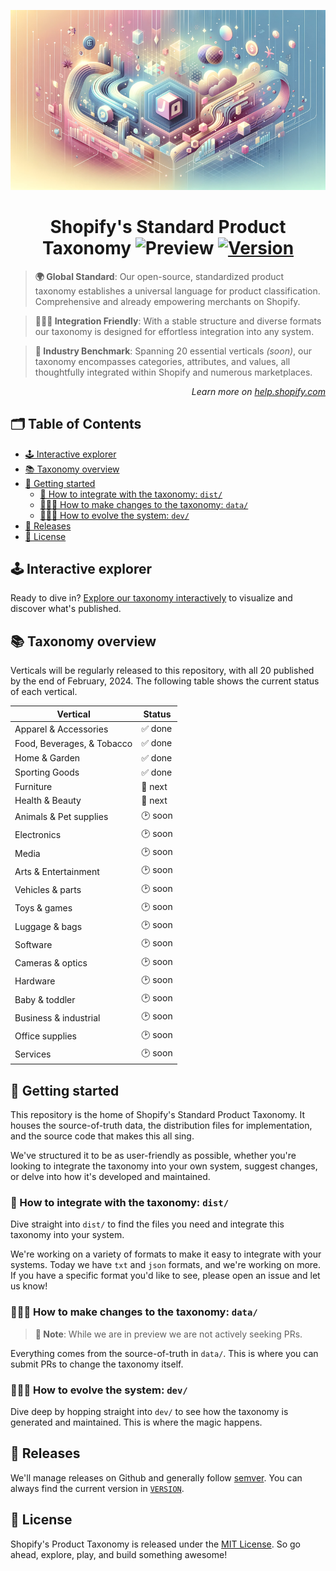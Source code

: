 <p align="center"><img src="./docs/assets/img/header.png" /></p>

<!-- omit in toc -->
<h1 align="center">Shopify's Standard Product Taxonomy <img src="https://img.shields.io/badge/preview-orange.svg" alt="Preview"> <a href="./VERSION"><img src="https://img.shields.io/badge/version-v0.0.1-blue.svg" alt="Version"></a></h1>

> **🌍 Global Standard**: Our open-source, standardized product taxonomy establishes a universal language for product classification. Comprehensive and already empowering merchants on Shopify.

> **👩🏼‍💻 Integration Friendly**: With a stable structure and diverse formats our taxonomy is designed for effortless integration into any system.

> **🚀 Industry Benchmark**: Spanning 20 essential verticals <em>(soon)</em>, our taxonomy encompasses categories, attributes, and values, all thoughtfully integrated within Shopify and numerous marketplaces.

<p align="right"><em>Learn more on <a href="https://help.shopify.com/manual/products/details/product-category">help.shopify.com</a></em></p>

<!-- omit in toc -->
## 🗂️ Table of Contents

- [🕹️ Interactive explorer](#️-interactive-explorer)
- [📚 Taxonomy overview](#-taxonomy-overview)
- [🧭 Getting started](#-getting-started)
  - [🧩 How to integrate with the taxonomy: `dist/`](#-how-to-integrate-with-the-taxonomy-dist)
  - [🧑🏼‍🏫 How to make changes to the taxonomy: `data/`](#-how-to-make-changes-to-the-taxonomy-data)
  - [👩🏼‍💻 How to evolve the system: `dev/`](#-how-to-evolve-the-system-dev)
- [📅 Releases](#-releases)
- [📜 License](#-license)

## 🕹️ Interactive explorer

Ready to dive in? [Explore our taxonomy interactively](https://shopify.github.io/product-taxonomy/?categoryId=sg-4-17-2-17) to visualize and discover what's published.

## 📚 Taxonomy overview

Verticals will be regularly released to this repository, with all 20 published by the end of February, 2024. The following table shows the current status of each vertical.

| Vertical | Status |
|----------|----------|
| Apparel & Accessories | ✅ done |
| Food, Beverages, & Tobacco | ✅ done |
| Home & Garden | ✅ done |
| Sporting Goods | ✅ done |
| Furniture | 🚀 next |
| Health & Beauty | 🚀 next |
| Animals & Pet supplies | 🕑 soon |
| Electronics | 🕑 soon |
| Media | 🕑 soon |
| Arts & Entertainment | 🕑 soon |
| Vehicles & parts | 🕑 soon |
| Toys & games | 🕑 soon |
| Luggage & bags | 🕑 soon |
| Software | 🕑 soon |
| Cameras & optics | 🕑 soon |
| Hardware | 🕑 soon |
| Baby & toddler | 🕑 soon |
| Business & industrial | 🕑 soon |
| Office supplies | 🕑 soon |
| Services | 🕑 soon |

## 🧭 Getting started

This repository is the home of Shopify's Standard Product Taxonomy. It houses the source-of-truth data, the distribution files for implementation, and the source code that makes this all sing.

We've structured it to be as user-friendly as possible, whether you're looking to integrate the taxonomy into your own system, suggest changes, or delve into how it's developed and maintained.

### 🧩 How to integrate with the taxonomy: `dist/`

Dive straight into `dist/` to find the files you need and integrate this taxonomy into your system.

We're working on a variety of formats to make it easy to integrate with your systems. Today we have `txt` and `json` formats, and we're working on more. If you have a specific format you'd like to see, please open an issue and let us know!

### 🧑🏼‍🏫 How to make changes to the taxonomy: `data/`


> **🔵 Note**: While we are in preview we are not actively seeking PRs.

Everything comes from the source-of-truth in `data/`. This is where you can submit PRs to change the taxonomy itself.

### 👩🏼‍💻 How to evolve the system: `dev/`

Dive deep by hopping straight into `dev/` to see how the taxonomy is generated and maintained. This is where the magic happens.

## 📅 Releases

We'll manage releases on Github and generally follow [semver](https://semver.org/). You can always find the current version in [`VERSION`](./VERSION).

## 📜 License

Shopify's Product Taxonomy is released under the [MIT License](./LICENSE). So go ahead, explore, play, and build something awesome!
